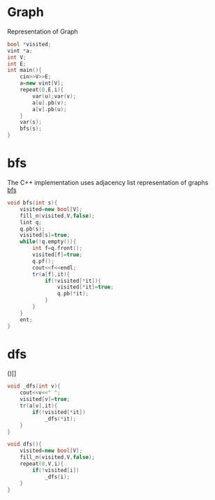 # Graph 
Representation of Graph 
```cpp
bool *visited;
vint *a;
int V;
int E;
int main(){	
	cin>>V>>E;
	a=new vint[V];
	repeat(0,E,i){
		var(u);var(v);
		a[u].pb(v);
		a[v].pb(u);
	}
	var(s);
	bfs(s);
}
```

# bfs 
The C++ implementation uses adjacency list representation of graphs<br/>
[bfs](https://www.youtube.com/watch?time_continue=59&v=0u78hx-66Xk)
```cpp
void bfs(int s){
	visited=new bool[V];
	fill_n(visited,V,false);
	lint q;
	q.pb(s);
	visited[s]=true;
	while(!q.empty()){
		int f=q.front();
		visited[f]=true;
		q.pf();
		cout<<f<<endl;
		tr(a[f],it){
			if(!visited[*it]){
				visited[*it]=true;
				q.pb(*it);
			}
		}
	}
	ent;
}
```

# dfs
()[]
```cpp
void _dfs(int v){
	cout<<v<<" ";
	visited[v]=true;
	tr(a[v],it){
		if(!visited[*it])
			_dfs(*it);
	}
}

void dfs(){
	visited=new bool[V];
	fill_n(visited,V,false);
	repeat(0,V,i){
		if(!visited[i])
			_dfs(i);
	}
}
```


